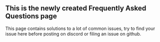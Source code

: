 ## This is the newly created Frequently Asked Questions page
This page contains solutions to a lot of common issues, try to find your issue here before posting on discord or filing an issue on github.

